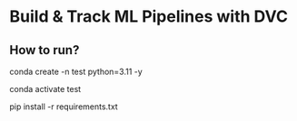 # Build & Track ML Pipelines with DVC

## How to run?

conda create -n test python=3.11 -y

conda activate test

pip install -r requirements.txt
